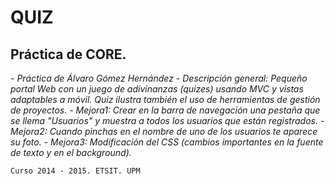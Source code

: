 QUIZ
==============

Práctica de CORE.
--------------

*- Práctica de Álvaro Gómez Hernández*
*- Descripción general: Pequeño portal Web con un juego de adivinanzas (quizes) usando MVC y vistas adaptables a móvil. Quiz ilustra también el uso de herramientas de gestión de proyectos.*
*- Mejora1: Crear en la barra de navegación una pestaña que se llema "Usuarios" y muestra a todos los usuarios que están registrados.*
*- Mejora2: Cuando pinchas en el nombre de uno de los usuarios te aparece su foto.*
*- Mejora3: Modificación del CSS (cambios importantes en la fuente de texto y en el background).*

    Curso 2014 - 2015. ETSIT. UPM
